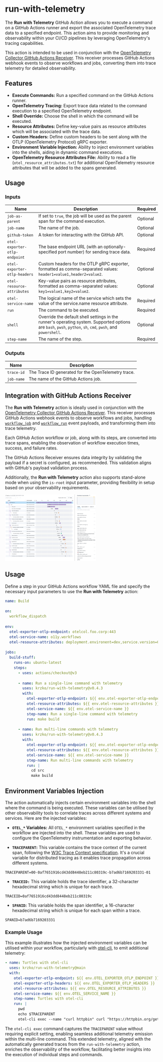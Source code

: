 # run-with-telemetry

The **Run with Telemetry** GitHub Action allows you to execute a command on a GitHub Actions runner and export the associated OpenTelemetry trace data to a specified endpoint. This action aims to provide monitoring and observability within your CI/CD pipelines by leveraging OpenTelemetry's tracing capabilities.

This action is intended to be used in conjunction with the [OpenTelemetry Collector GitHub Actions Receiver](https://github.com/open-telemetry/opentelemetry-collector-contrib/issues/27460). This receiver processes GitHub Actions webhook events to observe workflows and jobs, converting them into trace telemetry for detailed observability.

## Features

* **Execute Commands:** Run a specified command on the GitHub Actions runner.
* **OpenTelemetry Tracing:** Export trace data related to the command execution to a specified OpenTelemetry endpoint.
* **Shell Override:** Choose the shell in which the command will be executed.
* **Resource Attributes:** Define key-value pairs as resource attributes which will be associated with the trace data.
* **Custom Headers:** Define custom headers to be sent along with the OTLP (OpenTelemetry Protocol) gRPC exporter.
* **Environment Variable Injection:** Ability to inject environment variables into the shells, aiding in dynamic command executions.
* **OpenTelemetry Resource Attributes File:** Ability to read a file (`otel_resource_attributes.txt`) for additional OpenTelemetry resource attributes that will be added to the spans generated.

## Usage

### Inputs

| Name                         | Description                                                                                                            | Required |
|------------------------------|------------------------------------------------------------------------------------------------------------------------|----------|
| `job-as-parent`              | If set to `true`, the job will be used as the parent span for the command execution.                                   | Optional |
| `job-name`                   | The name of the job.                                                                                                   | Optional |
| `github-token`               | A token for interacting with the GitHub API.                                                                           | Optional |
| `otel-exporter-otlp-endpoint`| The base endpoint URL (with an optionally-specified port number) for sending trace data.                               | Required |
| `otel-exporter-otlp-headers` | Custom headers for the OTLP gRPC exporter, formatted as comma-separated values: `header1=value1,header2=value2`.       | Optional |
| `otel-resource-attributes`   | Key-value pairs as resource attributes, formatted as comma-separated values: `key1=value1,key2=value2`.                | Optional |
| `otel-service-name`          | The logical name of the service which sets the value of the service.name resource attribute.                           | Required |
| `run`                        | The command to be executed.                                                                                            | Required |
| `shell`                      | Override the default shell settings in the runner's operating system. Supported options are `bash`, `pwsh`, `python`, `sh`, `cmd`, `pwsh`, and `powershell`. | Optional |
| `step-name`                  | The name of the step.                                                                                                  | Required |

### Outputs

| Name       | Description                                              |
|------------|----------------------------------------------------------|
| `trace-id` | The Trace ID generated for the OpenTelemetry trace.      |
| `job-name` | The name of the GitHub Actions job.                      |

## Integration with GitHub Actions Receiver

The **Run with Telemetry** action is ideally used in conjunction with the [OpenTelemetry Collector GitHub Actions Receiver](https://github.com/open-telemetry/opentelemetry-collector-contrib/issues/27460). This receiver processes GitHub Actions webhook events to observe workflows and jobs, handling [`workflow_job`](https://docs.github.com/en/webhooks/webhook-events-and-payloads#workflow_job) and [`workflow_run`](https://docs.github.com/en/webhooks/webhook-events-and-payloads#workflow_run) event payloads, and transforming them into trace telemetry.

Each GitHub Action workflow or job, along with its steps, are converted into trace spans, enabling the observation of workflow execution times, success, and failure rates.

The GitHub Actions Receiver ensures data integrity by validating the payload if a secret is configured, as recommended. This validation aligns with GitHub's payload validation process.

Additionally, the **Run with Telemetry** action also supports stand-alone mode when using the `is-root` input parameter, providing flexibility in setup based on your observability requirements.

<img
  src="/assets/images/trace-with-ghaer.png"
  alt="Trace with GitHub Actions Receiver"
  title="Trace with GitHub Actions Receiver"
  style="display: inline-block; margin: 0 auto; max-width: 300px">

## Usage

Define a step in your GitHub Actions workflow YAML file and specify the necessary input parameters to use the **Run with Telemetry** action:

```yaml
name: Build

on:
  workflow_dispatch

env:
  otel-exporter-otlp-endpoint: otelcol.foo.corp:443
  otel-service-name: o11y.workflows
  otel-resource-attributes: deployment.environent=dev,service.version=0.1.0

jobs:
  build-stuff:
    runs-on: ubuntu-latest
    steps:
      - uses: actions/checkout@v3

      - name: Run a single-line command with telemetry
        uses: krzko/run-with-telemetry@v0.4.3
        with:
          otel-exporter-otlp-endpoint: ${{ env.otel-exporter-otlp-endpoint }}
          otel-resource-attributes: ${{ env.otel-resource-attributes }}
          otel-service-name: ${{ env.otel-service-name }}
          step-name: Run a single-line command with telemetry
          run: make build

      - name: Run multi-line commands with telemetry
        uses: krzko/run-with-telemetry@v0.4.3
        with:
          otel-exporter-otlp-endpoint: ${{ env.otel-exporter-otlp-endpoint }}
          otel-resource-attributes: ${{ env.otel-resource-attributes }}
          otel-service-name: ${{ env.otel-service-name }}
          step-name: Run multi-line commands with telemetry
          run: |
            cd src
            make build
```
## Environment Variables Injection

The action automatically injects certain environment variables into the shell where the command is being executed. These variables can be utilised by other observability tools to correlate traces across different systems and services. Here are the injected variables:

* **`OTEL_*` Variables:** All `OTEL_*` environment variables specified in the workflow are injected into the shell. These variables are used to configure the OpenTelemetry instrumentation and exporting behavior.

* **`TRACEPARENT`:** This variable contains the trace context of the current span, following the [W3C Trace Context specification](https://www.w3.org/TR/trace-context/). It's a crucial variable for distributed tracing as it enables trace propagation across different systems.

```
TRACEPARENT=00-0af7651916cd43dd8448eb211c80319c-b7ad6b7169203331-01
```

* **`TRACEID:`** This variable holds the trace identifier, a 32-character hexadecimal string which is unique for each trace.

```
TRACEID=0af7651916cd43dd8448eb211c80319c
```

* **`SPANID`:** This variable holds the span identifier, a 16-character hexadecimal string which is unique for each span within a trace.

```
SPANID=b7ad6b7169203331
```

### Example Usage

This example illustrates how the injected environment variables can be utilised within your workflow, particularly with [otel-cli](https://github.com/equinix-labs/otel-cli), to emit additional telemetry:

```yaml
- name: Turtles with otel-cli
  uses: krzko/run-with-telemetry@main
  with:
    otel-exporter-otlp-endpoint: ${{ env.OTEL_EXPORTER_OTLP_ENDPOINT }}
    otel-exporter-otlp-headers: ${{ env.OTEL_EXPORTER_OTLP_HEADERS }}
    otel-resource-attributes: ${{ env.OTEL_RESOURCE_ATTRIBUTES }}
    otel-service-name: ${{ env.OTEL_SERVICE_NAME }}
    step-name: Turtles with otel-cli
    run: |
      pwd
      echo $TRACEPARENT
      otel-cli exec --name "curl httpbin" curl "https://httpbin.org/get"
```

The `otel-cli exec` command captures the `TRACEPARENT` value without requiring explicit setting, enabling seamless additional telemetry emission within the multi-line command. This extended telemetry, aligned with the automatically generated traces from the `run-with-telemetry` action, enriches the observability of the workflow, facilitating better insights into the execution of individual steps and commands.

